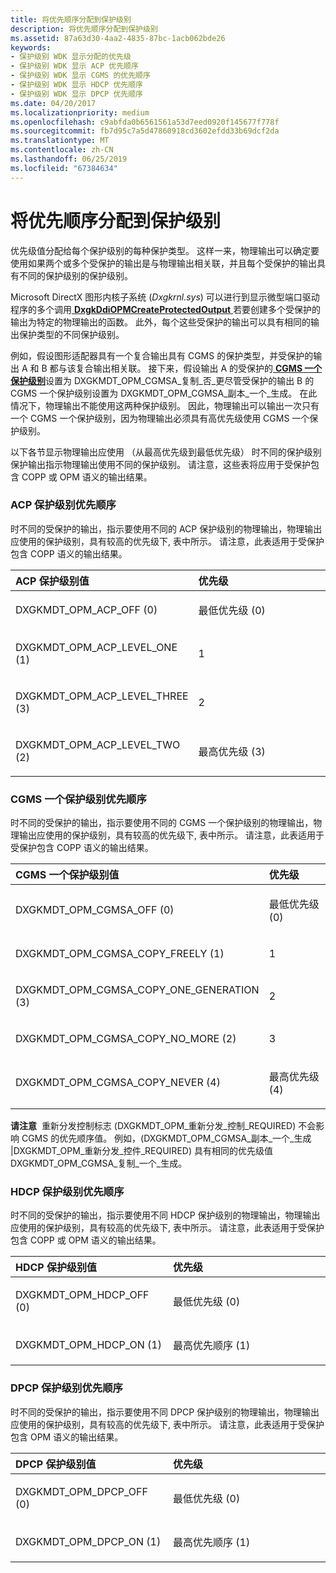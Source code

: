 ```yaml
---
title: 将优先顺序分配到保护级别
description: 将优先顺序分配到保护级别
ms.assetid: 87a63d30-4aa2-4835-87bc-1acb062bde26
keywords:
- 保护级别 WDK 显示分配的优先级
- 保护级别 WDK 显示 ACP 优先顺序
- 保护级别 WDK 显示 CGMS 的优先顺序
- 保护级别 WDK 显示 HDCP 优先顺序
- 保护级别 WDK 显示 DPCP 优先顺序
ms.date: 04/20/2017
ms.localizationpriority: medium
ms.openlocfilehash: c9abfda0b6561561a53d7eed0920f145677f778f
ms.sourcegitcommit: fb7d95c7a5d47860918cd3602efdd33b69dcf2da
ms.translationtype: MT
ms.contentlocale: zh-CN
ms.lasthandoff: 06/25/2019
ms.locfileid: "67384634"
---
```

# <a name="assigning-precedence-to-protection-levels"></a>将优先顺序分配到保护级别


优先级值分配给每个保护级别的每种保护类型。 这样一来，物理输出可以确定要使用如果两个或多个受保护的输出是与物理输出相关联，并且每个受保护的输出具有不同的保护级别的保护级别。

Microsoft DirectX 图形内核子系统 (*Dxgkrnl.sys*) 可以进行到显示微型端口驱动程序的多个调用[ **DxgkDdiOPMCreateProtectedOutput** ](https://docs.microsoft.com/windows-hardware/drivers/ddi/content/dispmprt/nc-dispmprt-dxgkddi_opm_create_protected_output)若要创建多个受保护的输出为特定的物理输出的函数。 此外，每个这些受保护的输出可以具有相同的输出保护类型的不同保护级别。

例如，假设图形适配器具有一个复合输出具有 CGMS 的保护类型，并受保护的输出 A 和 B 都与该复合输出相关联。 接下来，假设输出 A 的受保护的[ **CGMS 一个保护级别**](https://docs.microsoft.com/windows-hardware/drivers/ddi/content/d3dkmdt/ne-d3dkmdt-_dxgkmdt_opm_cgmsa)设置为 DXGKMDT\_OPM\_CGMSA\_复制\_否\_更尽管受保护的输出 B 的 CGMS 一个保护级别设置为 DXGKMDT\_OPM\_CGMSA\_副本\_一个\_生成。 在此情况下，物理输出不能使用这两种保护级别。 因此，物理输出可以输出一次只有一个 CGMS 一个保护级别，因为物理输出必须具有高优先级使用 CGMS 一个保护级别。

以下各节显示物理输出应使用 （从最高优先级到最低优先级） 时不同的保护级别保护输出指示物理输出使用不同的保护级别。 请注意，这些表将应用于受保护包含 COPP 或 OPM 语义的输出结果。

### <a name="span-idacpprotectionlevelprecedencespanspan-idacpprotectionlevelprecedencespanacp-protection-level-precedence"></a><span id="acp_protection_level_precedence"></span><span id="ACP_PROTECTION_LEVEL_PRECEDENCE"></span>ACP 保护级别优先顺序

时不同的受保护的输出，指示要使用不同的 ACP 保护级别的物理输出，物理输出应使用的保护级别，具有较高的优先级下, 表中所示。 请注意，此表适用于受保护包含 COPP 语义的输出结果。

<table>
<colgroup>
<col width="50%" />
<col width="50%" />
</colgroup>
<thead>
<tr class="header">
<th align="left">ACP 保护级别值</th>
<th align="left">优先级</th>
</tr>
</thead>
<tbody>
<tr class="odd">
<td align="left"><p>DXGKMDT_OPM_ACP_OFF (0)</p></td>
<td align="left"><p>最低优先级 (0)</p></td>
</tr>
<tr class="even">
<td align="left"><p>DXGKMDT_OPM_ACP_LEVEL_ONE (1)</p></td>
<td align="left"><p>1</p></td>
</tr>
<tr class="odd">
<td align="left"><p>DXGKMDT_OPM_ACP_LEVEL_THREE (3)</p></td>
<td align="left"><p>2</p></td>
</tr>
<tr class="even">
<td align="left"><p>DXGKMDT_OPM_ACP_LEVEL_TWO (2)</p></td>
<td align="left"><p>最高优先级 (3)</p></td>
</tr>
</tbody>
</table>

 

### <a name="span-idcgmsaprotectionlevelprecedencespanspan-idcgmsaprotectionlevelprecedencespancgms-a-protection-level-precedence"></a><span id="cgms_a_protection_level_precedence"></span><span id="CGMS_A_PROTECTION_LEVEL_PRECEDENCE"></span>CGMS 一个保护级别优先顺序

时不同的受保护的输出，指示要使用不同的 CGMS 一个保护级别的物理输出，物理输出应使用的保护级别，具有较高的优先级下, 表中所示。 请注意，此表适用于受保护包含 COPP 语义的输出结果。

<table>
<colgroup>
<col width="50%" />
<col width="50%" />
</colgroup>
<thead>
<tr class="header">
<th align="left">CGMS 一个保护级别值</th>
<th align="left">优先级</th>
</tr>
</thead>
<tbody>
<tr class="odd">
<td align="left"><p>DXGKMDT_OPM_CGMSA_OFF (0)</p></td>
<td align="left"><p>最低优先级 (0)</p></td>
</tr>
<tr class="even">
<td align="left"><p>DXGKMDT_OPM_CGMSA_COPY_FREELY (1)</p></td>
<td align="left"><p>1</p></td>
</tr>
<tr class="odd">
<td align="left"><p>DXGKMDT_OPM_CGMSA_COPY_ONE_GENERATION (3)</p></td>
<td align="left"><p>2</p></td>
</tr>
<tr class="even">
<td align="left"><p>DXGKMDT_OPM_CGMSA_COPY_NO_MORE (2)</p></td>
<td align="left"><p>3</p></td>
</tr>
<tr class="odd">
<td align="left"><p>DXGKMDT_OPM_CGMSA_COPY_NEVER (4)</p></td>
<td align="left"><p>最高优先级 (4)</p></td>
</tr>
</tbody>
</table>

 

**请注意**  重新分发控制标志 (DXGKMDT\_OPM\_重新分发\_控制\_REQUIRED) 不会影响 CGMS 的优先顺序值。 例如，(DXGKMDT\_OPM\_CGMSA\_副本\_一个\_生成 |DXGKMDT\_OPM\_重新分发\_控件\_REQUIRED) 具有相同的优先级值 DXGKMDT\_OPM\_CGMSA\_复制\_一个\_生成。

 

### <a name="span-idhdcpprotectionlevelprecedencespanspan-idhdcpprotectionlevelprecedencespanhdcp-protection-level-precedence"></a><span id="hdcp_protection_level_precedence"></span><span id="HDCP_PROTECTION_LEVEL_PRECEDENCE"></span>HDCP 保护级别优先顺序

时不同的受保护的输出，指示要使用不同 HDCP 保护级别的物理输出，物理输出应使用的保护级别，具有较高的优先级下, 表中所示。 请注意，此表适用于受保护包含 COPP 或 OPM 语义的输出结果。

<table>
<colgroup>
<col width="50%" />
<col width="50%" />
</colgroup>
<thead>
<tr class="header">
<th align="left">HDCP 保护级别值</th>
<th align="left">优先级</th>
</tr>
</thead>
<tbody>
<tr class="odd">
<td align="left"><p>DXGKMDT_OPM_HDCP_OFF (0)</p></td>
<td align="left"><p>最低优先级 (0)</p></td>
</tr>
<tr class="even">
<td align="left"><p>DXGKMDT_OPM_HDCP_ON (1)</p></td>
<td align="left"><p>最高优先顺序 (1)</p></td>
</tr>
</tbody>
</table>

 

### <a name="span-iddpcpprotectionlevelprecedencespanspan-iddpcpprotectionlevelprecedencespandpcp-protection-level-precedence"></a><span id="dpcp_protection_level_precedence"></span><span id="DPCP_PROTECTION_LEVEL_PRECEDENCE"></span>DPCP 保护级别优先顺序

时不同的受保护的输出，指示要使用不同 DPCP 保护级别的物理输出，物理输出应使用的保护级别，具有较高的优先级下, 表中所示。 请注意，此表适用于受保护包含 OPM 语义的输出结果。

<table>
<colgroup>
<col width="50%" />
<col width="50%" />
</colgroup>
<thead>
<tr class="header">
<th align="left">DPCP 保护级别值</th>
<th align="left">优先级</th>
</tr>
</thead>
<tbody>
<tr class="odd">
<td align="left"><p>DXGKMDT_OPM_DPCP_OFF (0)</p></td>
<td align="left"><p>最低优先级 (0)</p></td>
</tr>
<tr class="even">
<td align="left"><p>DXGKMDT_OPM_DPCP_ON (1)</p></td>
<td align="left"><p>最高优先顺序 (1)</p></td>
</tr>
</tbody>
</table>

 

 

 





